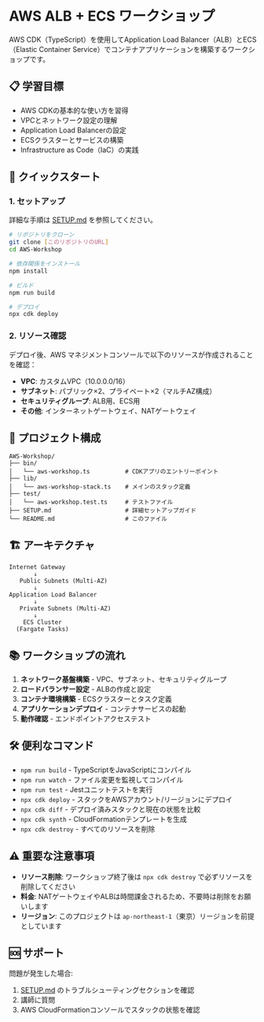 # AWS ALB + ECS ワークショップ

AWS CDK（TypeScript）を使用してApplication Load Balancer（ALB）とECS（Elastic Container Service）でコンテナアプリケーションを構築するワークショップです。

## 📋 学習目標

- AWS CDKの基本的な使い方を習得
- VPCとネットワーク設定の理解
- Application Load Balancerの設定
- ECSクラスターとサービスの構築
- Infrastructure as Code（IaC）の実践

## 🚀 クイックスタート

### 1. セットアップ
詳細な手順は [SETUP.md](./SETUP.md) を参照してください。

```bash
# リポジトリをクローン
git clone [このリポジトリのURL]
cd AWS-Workshop

# 依存関係をインストール
npm install

# ビルド
npm run build

# デプロイ
npx cdk deploy
```

### 2. リソース確認
デプロイ後、AWS マネジメントコンソールで以下のリソースが作成されることを確認：

- **VPC**: カスタムVPC（10.0.0.0/16）
- **サブネット**: パブリック×2、プライベート×2（マルチAZ構成）
- **セキュリティグループ**: ALB用、ECS用
- **その他**: インターネットゲートウェイ、NATゲートウェイ

## 📁 プロジェクト構成

```
AWS-Workshop/
├── bin/
│   └── aws-workshop.ts          # CDKアプリのエントリーポイント
├── lib/
│   └── aws-workshop-stack.ts    # メインのスタック定義
├── test/
│   └── aws-workshop.test.ts     # テストファイル
├── SETUP.md                     # 詳細セットアップガイド
└── README.md                    # このファイル
```

## 🏗️ アーキテクチャ

```
Internet Gateway
       ↓
   Public Subnets (Multi-AZ)
       ↓
Application Load Balancer
       ↓
   Private Subnets (Multi-AZ)
       ↓
    ECS Cluster
  (Fargate Tasks)
```

## 📚 ワークショップの流れ

1. **ネットワーク基盤構築** - VPC、サブネット、セキュリティグループ
2. **ロードバランサー設定** - ALBの作成と設定
3. **コンテナ環境構築** - ECSクラスターとタスク定義
4. **アプリケーションデプロイ** - コンテナサービスの起動
5. **動作確認** - エンドポイントアクセステスト

## 🛠️ 便利なコマンド

* `npm run build`   - TypeScriptをJavaScriptにコンパイル
* `npm run watch`   - ファイル変更を監視してコンパイル
* `npm run test`    - Jestユニットテストを実行
* `npx cdk deploy`  - スタックをAWSアカウント/リージョンにデプロイ
* `npx cdk diff`    - デプロイ済みスタックと現在の状態を比較
* `npx cdk synth`   - CloudFormationテンプレートを生成
* `npx cdk destroy` - すべてのリソースを削除

## ⚠️ 重要な注意事項

- **リソース削除**: ワークショップ終了後は `npx cdk destroy` で必ずリソースを削除してください
- **料金**: NATゲートウェイやALBは時間課金されるため、不要時は削除をお願いします
- **リージョン**: このプロジェクトは `ap-northeast-1`（東京）リージョンを前提としています

## 🆘 サポート

問題が発生した場合:
1. [SETUP.md](./SETUP.md) のトラブルシューティングセクションを確認
2. 講師に質問
3. AWS CloudFormationコンソールでスタックの状態を確認

